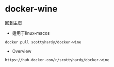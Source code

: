 # docker-wine

[回到主页](../../README.md)

- 适用于linux-macos

```shell
docker pull scottyhardy/docker-wine
```

- Overview

```http
https://hub.docker.com/r/scottyhardy/docker-wine
```

